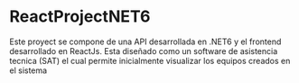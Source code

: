 # ReactProjectNET6 

Este proyect se compone de una API desarrollada en .NET6 y el frontend desarrollado en ReactJs.
Esta diseñado como un software de asistencia tecnica (SAT) el cual permite inicialmente visualizar los equipos creados  en el sistema
